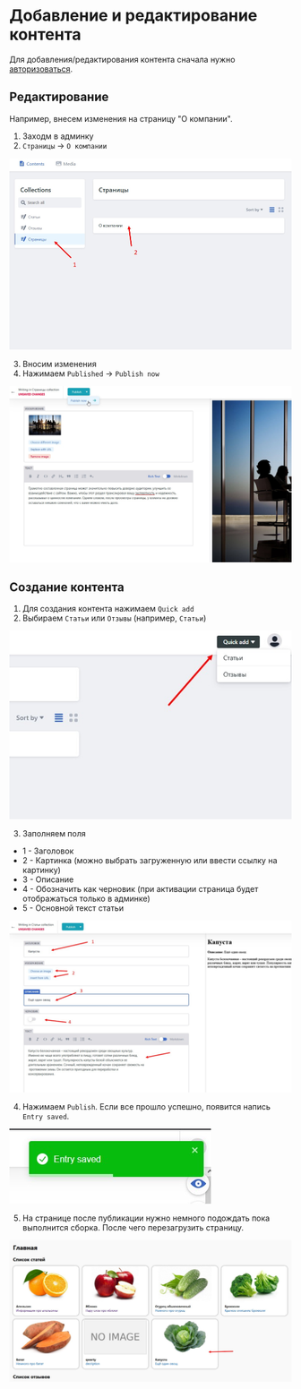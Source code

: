 # Добавление и редактирование контента

Для добавления/редактирования контента сначала нужно [авторизоваться](authorized.md).

## Редактирование

Например, внесем изменения на страницу "О компании".

1. Заходм в админку
2. `Страницы` -> `О компании`

![О компании](images/edit-about-01.jpg "О компании")

3. Вносим изменения
4. Нажимаем `Published` -> `Publish now`

![Публикуем](images/edit-about-02.jpg "")

## Создание контента

1. Для создания контента нажимаем `Quick add`
2. Выбираем `Статьи` или `Отзывы` (например, `Статьи`)

![О компании](images/add-01.jpg "О компании")

3. Заполняем поля
  * 1 - Заголовок
  * 2 - Картинка (можно выбрать загруженную или ввести ссылку на картинку)
  * 3 - Описание
  * 4 - Обозначить как черновик (при активации страница будет отображаться только в админке)
  * 5 - Основной текст статьи

![О компании](images/add-02.jpg "О компании")

4. Нажимаем `Publish`. Если все прошло успешно, появится напись `Entry saved`.

![Контент добавлен](images/add-04.jpg "Контент добавлен")

5. На странице после публикации нужно немного подождать пока выполнится сборка. После чего перезагрузить страницу.

![Добавленный контент](images/add-05.jpg "Добавленный контент")

